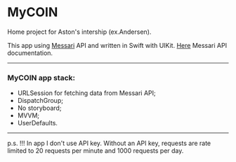 # MyCOIN

Home project for Aston's intership (ex.Andersen). 

This app using [Messari](https://messari.io) API and written in Swift with UIKit. [Here](https://messari.io/api/docs) Messari API documentation.

---
### MyCOIN app staсk:
- URLSession for fetching data from Messari API;
- DispatchGroup;
- No storyboard;
- MVVM;
- UserDefaults.

---
p.s. !!!
In app I don't use API key. Without an API key, requests are rate limited to 20 requests per minute and 1000 requests per day.
